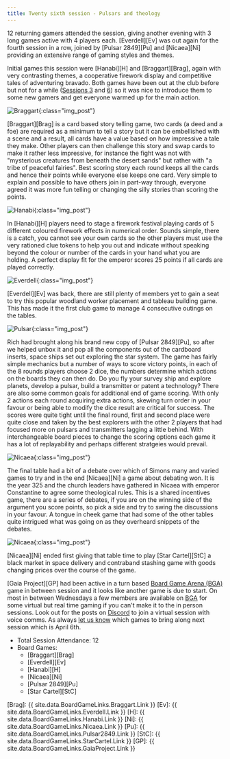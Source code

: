 ```yaml
---
title: Twenty sixth session - Pulsars and theology
---
```


12 returning gamers attended the session, giving another evening with 3 long games active with 4 players each. [Everdell][Ev] was out again for the fourth session in a row, joined by [Pulsar 2849][Pu] and [Nicaea][Ni] providing an extensive range of gaming styles and themes. 

Initial games this session were [Hanabi][H] and [Braggart][Brag], again with very contrasting themes, a cooperative firework display and competitive tales of adventuring bravado. Both games have been out at the club before but not for a while ([Sessions 3][3] and [6][6]) so it was nice to introduce them to some new gamers and get everyone warmed up for the main action. 

![Braggart](/images/posts/2022_03_23/Braggart01.jpg "Braggart"){:class="img_post"}

[Braggart][Brag] is a card based story telling game, two cards (a deed and a foe) are required as a minimum to tell a story but it can be embellished with a scene and a result, all cards have a value based on how impressive a tale they make. Other players can then challenge this story and swap cards to make it rather less impressive, for instance the fight was not with "mysterious creatures from beneath the desert sands" but rather with "a tribe of peaceful fairies". Best scoring story each round keeps all the cards and hence their points while everyone else keeps one card. Very simple to explain and possible to have others join in part-way through, everyone agreed it was more fun telling or changing the silly stories than scoring the points. 

![Hanabi](/images/posts/2022_03_23/Hanabi01.jpg "Hanabi"){:class="img_post"}

In [Hanabi][H] players need to stage a firework festival playing cards of 5 different coloured firework effects in numerical order. Sounds simple, there is a catch, you cannot see your own cards so the other players must use the very rationed clue tokens to help you out and indicate without speaking beyond the colour or number of the cards in your hand what you are holding. A perfect display fit for the emperor scores 25 points if all cards are played correctly.

![Everdell](/images/posts/2022_03_23/Everdell01.jpg "Everdell"){:class="img_post"}

[Everdell][Ev] was back, there are still plenty of members yet to gain a seat to try this popular woodland worker placement and tableau building game. This has made it the first club game to manage 4 consecutive outings on the tables.

![Pulsar](/images/posts/2022_03_23/Pulsar01.jpg "Pulsar"){:class="img_post"}

Rich had brought along his brand new copy of [Pulsar 2849][Pu], so after we helped unbox it and pop all the components out of the cardboard inserts, space ships set out exploring the star system. The game has fairly simple mechanics but a number of ways to score victory points, in each of the 8 rounds players choose 2 dice, the numbers determine which actions on the boards they can then do. Do you fly your survey ship and explore planets, develop a pulsar, build a transmitter or patent a technology? There are also some common goals for additional end of game scoring. With only 2 actions each round acquiring extra actions, skewing turn order in your favour or being able to modify the dice result are critical for success. The scores were quite tight until the final round, first and second place were quite close and taken by the best explorers with the other 2 players that had focused more on pulsars and transmitters lagging a little behind. With interchangeable board pieces to change the scoring options each game it has a lot of replayability and perhaps different stratgeies would prevail.

![Nicaea](/images/posts/2022_03_23/Nicaea01.jpg "Nicaea setup"){:class="img_post"}

The final table had a bit of a debate over which of Simons many and varied games to try and in the end [Nicaea][Ni] a game about debating won. It is the year 325 and the church leaders have gathered in Nicaea with emperor Constantine to agree some theological rules. This is a shared incentives game, there are a series of debates, if you are on the winning side of the argument you score points, so pick a side and try to swing the discussions in your favour. A tongue in cheek game that had some of the other tables quite intrigued what was going on as they overheard snippets of the debates.

![Nicaea](/images/posts/2022_03_23/Nicaea02.jpg "Nicaea end game"){:class="img_post"}

[Nicaea][Ni] ended first giving that table time to play [Star Cartel][StC] a black market in space delivery and contraband stashing game with goods changing prices over the course of the game.

[Gaia Project][GP] had been active in a turn based [Board Game Arena (BGA)][BGA] game in between session and it looks like another game is due to start. On most in between Wednesdays a few members are available on [BGA][BGA] for some virtual but real time gaming if you can't make it to the in person sessions. Look out for the posts on [Discord][Contact] to join a virtual session with voice comms. As always [let us know][Contact] which games to bring along next session which is April 6th.

* Total Session Attendance: 12
* Board Games:
	 * [Braggart][Brag]
	 * [Everdell][Ev]
	 * [Hanabi][H]
	 * [Nicaea][Ni]
	 * [Pulsar 2849][Pu]
	 * [Star Cartel][StC]

[3]: /2019/10/09/third-session.html
[6]: /2019/11/20/sixth-session.html

[BGA]: https://boardgamearena.com

[Brag]: {{ site.data.BoardGameLinks.Braggart.Link }}
[Ev]: {{ site.data.BoardGameLinks.Everdell.Link }}
[H]: {{ site.data.BoardGameLinks.Hanabi.Link }}
[Ni]: {{ site.data.BoardGameLinks.Nicaea.Link }}
[Pu]: {{ site.data.BoardGameLinks.Pulsar2849.Link }}
[StC]: {{ site.data.BoardGameLinks.StarCartel.Link }}
[GP]: {{ site.data.BoardGameLinks.GaiaProject.Link }}

[Contact]: /Contact.html
